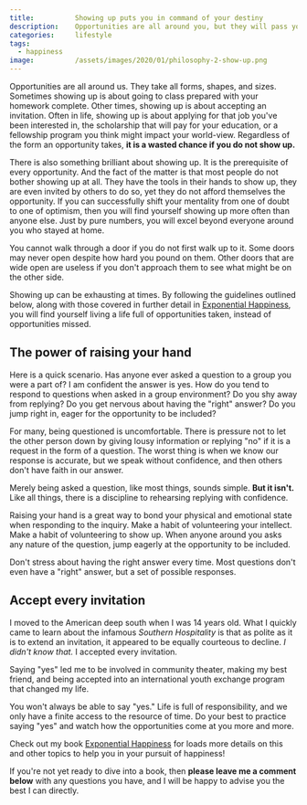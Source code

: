 ```yaml
---
title:			Showing up puts you in command of your destiny
description:	Opportunities are all around you, but they will pass you by if you don't show up. It's more complicated than it sounds and not as easy as it seems.
categories:		lifestyle
tags:
  - happiness
image:			/assets/images/2020/01/philosophy-2-show-up.png
---
```



Opportunities are all around us. They take all forms, shapes, and sizes. Sometimes showing up is about going to class prepared with your homework complete. Other times, showing up is about accepting an invitation. Often in life, showing up is about applying for that job you've been interested in, the scholarship that will pay for your education, or a fellowship program you think might impact your world-view. Regardless of the form an opportunity takes, **it is a wasted chance if you do not show up.**

There is also something brilliant about showing up. It is the prerequisite of every opportunity. And the fact of the matter is that most people do not bother showing up at all. They have the tools in their hands to show up, they are even invited by others to do so, yet they do not afford themselves the opportunity. If you can successfully shift your mentality from one of doubt to one of optimism, then you will find yourself showing up more often than anyone else. Just by pure numbers, you will excel beyond everyone around you who stayed at home.

You cannot walk through a door if you do not first walk up to it. Some doors may never open despite how hard you pound on them. Other doors that are wide open are useless if you don't approach them to see what might be on the other side. 

Showing up can be exhausting at times. By following the guidelines outlined below, along with those covered in further detail in [Exponential Happiness](/book), you will find yourself living a life full of opportunities taken, instead of opportunities missed.

## The power of raising your hand

Here is a quick scenario. Has anyone ever asked a question to a group you were a part of? I am confident the answer is yes. How do you tend to respond to questions when asked in a group environment? Do you shy away from replying? Do you get nervous about having the "right" answer? Do you jump right in, eager for the opportunity to be included?

For many, being questioned is uncomfortable. There is pressure not to let the other person down by giving lousy information or replying "no" if it is a request in the form of a question. The worst thing is when we know our response is accurate, but we speak without confidence, and then others don't have faith in our answer. 

Merely being asked a question, like most things, sounds simple. **But it isn't.** Like all things, there is a discipline to rehearsing replying with confidence. 

Raising your hand is a great way to bond your physical and emotional state when responding to the inquiry. Make a habit of volunteering your intellect. Make a habit of volunteering to show up. When anyone around you asks any nature of the question, jump eagerly at the opportunity to be included. 

Don't stress about having the right answer every time. Most questions don't even have a "right" answer, but a set of possible responses. 

## Accept every invitation 

I moved to the American deep south when I was 14 years old. What I quickly came to learn about the infamous *Southern Hospitality* is that as polite as it is to extend an invitation, it appeared to be equally courteous to decline. *I didn't know that.* I accepted every invitation.

Saying "yes" led me to be involved in community theater, making my best friend, and being accepted into an international youth exchange program that changed my life.

You won't always be able to say "yes." Life is full of responsibility, and we only have a finite access to the resource of time. Do your best to practice saying "yes" and watch how the opportunities come at you more and more. 

Check out my book [Exponential Happiness](/book) for loads more details on this and other topics to help you in your pursuit of happiness! 

If you're not yet ready to dive into a book, then **please leave me a comment below** with any questions you have, and I will be happy to advise you the best I can directly.